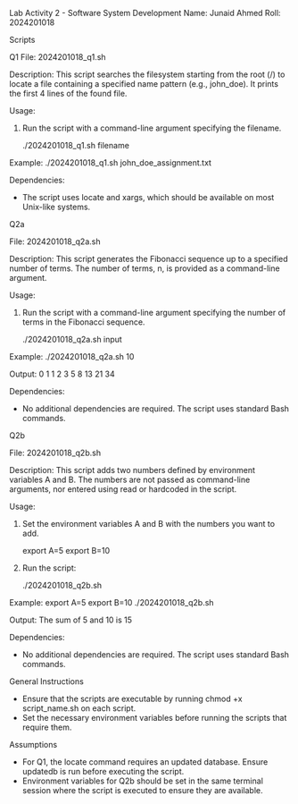 Lab Activity 2 - Software System Development
Name: Junaid Ahmed
Roll: 2024201018

Scripts

Q1
File: 2024201018_q1.sh

Description: This script searches the filesystem starting from the root (/) to locate a file containing a specified name pattern (e.g., john_doe). It prints the first 4 lines of the found file.

Usage:
1. Run the script with a command-line argument specifying the filename.

    ./2024201018_q1.sh filename

Example:
./2024201018_q1.sh john_doe_assignment.txt

Dependencies:
- The script uses locate and xargs, which should be available on most Unix-like systems.

Q2a

File: 2024201018_q2a.sh

Description: This script generates the Fibonacci sequence up to a specified number of terms. The number of terms, n, is provided as a command-line argument.

Usage:
1. Run the script with a command-line argument specifying the number of terms in the Fibonacci sequence.
   
   ./2024201018_q2a.sh input

Example:
./2024201018_q2a.sh 10

Output:
0 1 1 2 3 5 8 13 21 34

Dependencies:
- No additional dependencies are required. The script uses standard Bash commands.

Q2b

File: 2024201018_q2b.sh

Description: This script adds two numbers defined by environment variables A and B. The numbers are not passed as command-line arguments, nor entered using read or hardcoded in the script.

Usage:
1. Set the environment variables A and B with the numbers you want to add.
   
   export A=5
   export B=10

2. Run the script:
   
   ./2024201018_q2b.sh

Example:
export A=5
export B=10
./2024201018_q2b.sh

Output:
The sum of 5 and 10 is 15

Dependencies:
- No additional dependencies are required. The script uses standard Bash commands.

General Instructions

- Ensure that the scripts are executable by running chmod +x script_name.sh on each script.
- Set the necessary environment variables before running the scripts that require them.

Assumptions

- For Q1, the locate command requires an updated database. Ensure updatedb is run before executing the script.
- Environment variables for Q2b should be set in the same terminal session where the script is executed to ensure they are available.

